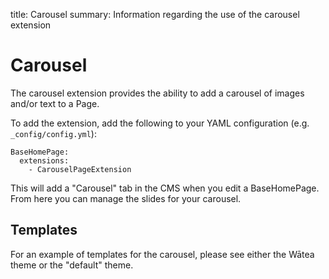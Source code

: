 title: Carousel
summary: Information regarding the use of the carousel extension

# Carousel

The carousel extension provides the ability to add a carousel of images and/or text to a Page.

To add the extension, add the following to your YAML configuration (e.g. `_config/config.yml`):

    BaseHomePage:
      extensions:
        - CarouselPageExtension

This will add a "Carousel" tab in the CMS when you edit a BaseHomePage. From here you can manage the slides for your
carousel.

## Templates

For an example of templates for the carousel, please see either the Wātea theme or the "default" theme.

